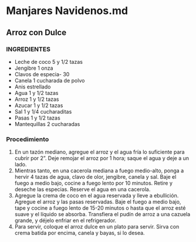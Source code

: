 # Manjares Navidenos.md
## Arroz con Dulce
### INGREDIENTES
- Leche de coco 5 y 1/2 tazas
- Jengibre 1 onza
- Clavos de especia- 30 
- Canela 1 cucharada de polvo
- Anis estrellado
- Agua 1 y 1/2 tazas 
- Arroz 1 y 1/2 tazas 
- Azucar 1 y 1/2 tazas
- Sal 1 y 1/4 cucharaditas
- Pasas 1 y 1/2 tazas
- Mantequillas 2 cucharadas
### Procedimiento
1. En un tazón mediano, agregue el arroz y el agua fría lo suficiente para cubrir por 2”. Deje remojar el arroz por 1 hora; saque el agua y deje a un lado.
2. Mientras tanto, en una cacerola mediana a fuego medio-alto, ponga a hervir 4 tazas de agua, clavo de olor, jengibre, canela y sal. Baje el fuego a medio bajo, cocine a fuego lento por 10 minutos. Retire y deseche las especias. Reserve el agua en una cacerola. 
3. Agregue la crema de coco en el agua reservada y lleve a ebullición. Agregue el arroz y las pasas reservadas. Baje el fuego a medio bajo, tape y cocine a fuego lento de 15-20 minutos o hasta que el arroz esté suave y el líquido se absorba. Transfiera el pudín de arroz a una cazuela grande, y déjelo enfriar en el refrigerador. 
4. Para servir, coloque el arroz dulce en un plato para servir. Sirva con crema batida por encima, canela y bayas, si lo desea.
